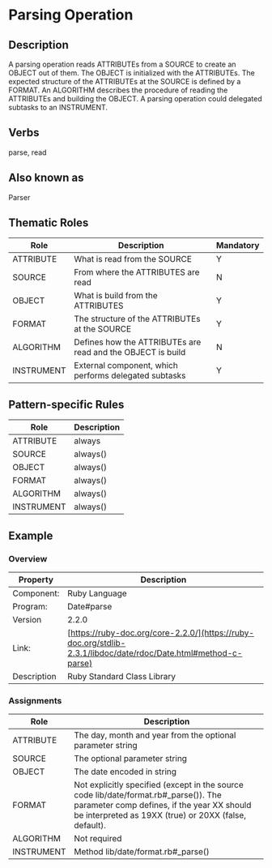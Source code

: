 # Parsing Operation 

## Description 
A parsing operation reads ATTRIBUTEs from a SOURCE to create an OBJECT out of them. The OBJECT is initialized with the ATTRIBUTEs. The expected structure of the ATTRIBUTEs at the SOURCE is defined by a FORMAT. An ALGORITHM describes the procedure of reading the ATTRIBUTEs and building the OBJECT. A parsing operation could delegated subtasks to an INSTRUMENT.


## Verbs
parse, read

## Also known as
Parser

## Thematic Roles

|  Role            | Description                                                 |Mandatory
|------------------|-------------------------------------------------------------|---------
|ATTRIBUTE         | What is read from the SOURCE                                | Y
|SOURCE            | From where the ATTRIBUTES are read                          | N
|OBJECT            | What is build from the ATTRIBUTES                           | Y
|FORMAT            | The structure of the ATTRIBUTEs at the SOURCE               | Y
|ALGORITHM         | Defines how the ATTRIBUTEs are read and the OBJECT is build | N
|INSTRUMENT        | External component, which performs delegated subtasks       | Y


## Pattern-specific Rules

|  Role            | Description                                            
|------------------|-----------------
|ATTRIBUTE         | always          
|SOURCE            | always()        
|OBJECT            | always()        
|FORMAT            | always()        
|ALGORITHM         | always()        
|INSTRUMENT        | always()

## Example

### Overview

| Property          | Description
|-------------------|--------------------------------------------------------
|Component:         | Ruby Language
|Program:           | Date#parse
|Version            | 2.2.0
|Link:              | [https://ruby-doc.org/core-2.2.0/](https://ruby-doc.org/stdlib-2.3.1/libdoc/date/rdoc/Date.html#method-c-parse)
|Description        | Ruby Standard Class Library

### Assignments

|  Role             | Description                                            
|-------------------|--------------------------------------------------------
|ATTRIBUTE          | The day, month and year from the optional parameter string
|SOURCE             | The optional parameter string
|OBJECT             | The date encoded in string
|FORMAT             | Not explicitly specified (except in the source code lib/date/format.rb#_parse()). The parameter comp defines, if the year XX should be interpreted as 19XX (true) or 20XX (false, default).
|ALGORITHM          | Not required
|INSTRUMENT         | Method lib/date/format.rb#_parse()

